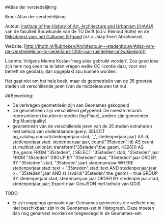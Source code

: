 #Atlas der verstedelijking

Bron: Atlas der verstedelijking

Auteur: [Institute of the History of Art, Architecture and Urbanism (IHAAU)](http://bk.tudelft.nl/index.php?id=14929&L=0) van de faculteit Bouwkunde van de TU Delft (o.l.v. Reinout Rutte) en de [Rijksdienst voor het Cultureel Erfgoed](http://www.cultureelerfgoed.nl/) (o.l.v. Jaap Evert Abrahamse)

Website: [http://thoth.nl/Rubrieken/Architectuur---stedenbouw/Atlas-van-de-verstedelijking-in-nederland-1000-jaar-ruimtelijke-ontwikkeling]()

Licentie: Volgens Menne Kosian 'mag alles gebruikt worden'. Zou goed idee zijn hem nog even na te laten vragen welke CC licentie daar, voor wat betreft de geodata, dan opgeplakt zou kunnen worden.

Het gaat niet om het hele boek, maar de geometrieën van de 35 grootste steden uit verschillende jaren (van de middeleeuwen tot nu).


##Bewerking:
- De verkregen geometrieën zijn aan Geonames gekoppeld
- De geometrieen zijn verschillend getypeerd. De meeste records representeren buurten in steden (hg:Place), andere zijn gemeentes (hg:Municipality)
- geometrieën van de verschillende jaren van de 35 steden extraheren met behulp van onderstaande query:
 SELECT pg_catalog.concat(stedenperjaar.stad, '_', stedenperjaar.jaar) AS id, 
  stedenperjaar.stad, 
  stedenperjaar.jaar, 
  count("35steden".id) AS count, 
  st_multi(st_union(st_transform("35steden".the_geom, 4326))) AS the_geom
   FROM "35steden", 
    ( SELECT "35steden".stad, "35steden".jaar
           FROM "35steden"
          GROUP BY "35steden".stad, "35steden".jaar
          ORDER BY "35steden".stad, "35steden".jaar) stedenperjaar
  WHERE stedenperjaar.stad::text = "35steden".stad::text AND 
    stedenperjaar.jaar >= "35steden".jaar AND 
    st_isvalid("35steden".the_geom) = true
  GROUP BY stedenperjaar.stad, stedenperjaar.jaar
  ORDER BY stedenperjaar.stad, stedenperjaar.jaar;
Export naar GeoJSON met behulp van QGIS

TODO:
- Er zijn mappings gemaakt naar Geonames gemeentes die wellicht nog niet beschikbaar zijn in de Geonames-set in Histograph. Deze moeten dan nog geharvest worden en toegevoegd in de Geonames-set.

